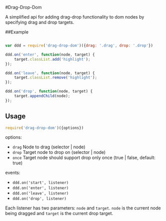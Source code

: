 #Drag-Drop-Dom

A simplified api for adding drag-drop functionality to dom nodes by specifying drag and drop targets.

##Example

```js

var ddd = require('drag-drop-dom')({drag: '.drag', drop: '.drop'})

ddd.on('enter', function(node, target) {
    target.classList.add('highlight');
});

ddd.on('leave', function(node, target) {
    target.classList.remove('highlight');
});

ddd.on('drop', function(node, target) {
    target.appendChild(node);
});

```

## Usage

```js
require('drag-drop-dom')({options})
```

options:

 - `drag` Node to drag (selector | node)
 - `drop` Target node to drop on (selector | node)
 - `once` Target node should support drop only once (true | false, default: true)


 events:

 -  `ddd.on('start', listener)` 
 -  `ddd.on('enter', listener)` 
 -  `ddd.on('leave', listener)` 
 -  `ddd.on('drop', listener)` 

 Each listener has two parameters: ```node``` and ```target```. ```node``` is the current node being dragged and ```target``` is the current drop target.
